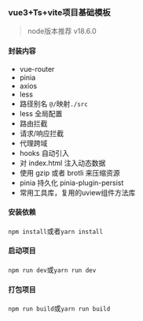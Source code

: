 ### vue3+Ts+vite项目基础模板

> node版本推荐 v18.6.0

#### 封装内容
- vue-router
- pinia
- axios 
- less
- 路径别名 `@/`映射`./src`
- less 全局配置
- 路由拦截
- 请求/响应拦截
- 代理跨域
- hooks 自动引入
- 对 index.html 注入动态数据
- 使用 gzip 或者 brotli 来压缩资源
- pinia 持久化 pinia-plugin-persist
- 常用工具库，复用的uview组件方法库

#### 安装依赖
`npm install`或者`yarn install`

#### 启动项目
`npm run dev`或`yarn run dev`

#### 打包项目
`npm run build`或`yarn run build`
